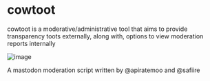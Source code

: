 # cowtoot
cowtoot is a moderative/administrative tool that aims to provide transparency toots externally, along with, options to view moderation reports internally

![image](https://user-images.githubusercontent.com/22439214/201466008-7b515573-2617-42d1-8375-1fe1fe3567ac.png)

A mastodon moderation script written by @apiratemoo and @safiire

